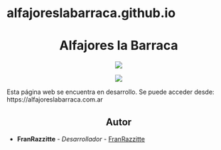 # alfajoreslabarraca.github.io
<h1 align="center"> Alfajores la Barraca </h1>
<p align="center">
   <img src="https://img.shields.io/badge/STATUS-LANZAMIENTO-red">
   </p>
<p align="center">
   <img src="https://img.shields.io/badge/VERSION-4.3-red">
   </p>
<p>Esta página web se encuentra en desarrollo. Se puede acceder desde: https://alfajoreslabarraca.com.ar</p>
<h2 align="center">Autor</h2>

* **FranRazzitte** - *Desarrollador* - [FranRazzitte](https://github.com/FranRazzitte)
